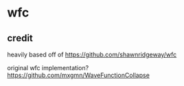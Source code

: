 # wfc

## credit

heavily based off of https://github.com/shawnridgeway/wfc 

original wfc implementation? https://github.com/mxgmn/WaveFunctionCollapse